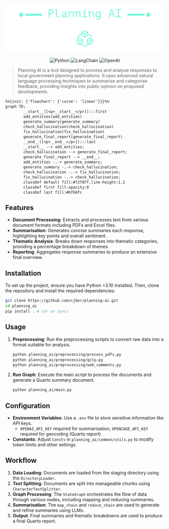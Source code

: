 <div align="center">

![](./reports/DOCS/figs/logo_transparent.png)

![Python](https://img.shields.io/badge/Python-FFD43B?style=for-the-badge&logo=python&logoColor=blue)
![LangChain](https://img.shields.io/badge/langchain-1C3C3C?style=for-the-badge&logo=langchain&logoColor=white)
![OpenAI](https://img.shields.io/badge/OpenAI-74aa9c?style=for-the-badge&logo=openai&logoColor=white)

</div>

> Planning AI is a tool designed to process and analyse responses to local government planning applications. It uses advanced natural language processing techniques to summarise and categorise feedback, providing insights into public opinion on proposed developments.

```mermaid
%%{init: {'flowchart': {'curve': 'linear'}}}%%
graph TD;
        __start__([<p>__start__</p>]):::first
        add_entities(add_entities)
        generate_summary(generate_summary)
        check_hallucination(check_hallucination)
        fix_hallucination(fix_hallucination)
        generate_final_report(generate_final_report)
        __end__([<p>__end__</p>]):::last
        __start__ --> add_entities;
        check_hallucination --> generate_final_report;
        generate_final_report --> __end__;
        add_entities -.-> generate_summary;
        generate_summary -.-> check_hallucination;
        check_hallucination -.-> fix_hallucination;
        fix_hallucination -.-> check_hallucination;
        classDef default fill:#f2f0ff,line-height:1.2
        classDef first fill-opacity:0
        classDef last fill:#bfb6fc
```

## Features

- **Document Processing**: Extracts and processes text from various document formats including PDFs and Excel files.
- **Summarisation**: Generates concise summaries each response, highlighting key points and overall sentiment.
- **Thematic Analysis**: Breaks down responses into thematic categories, providing a percentage breakdown of themes.
- **Reporting**: Aggregates response summaries to produce an extensive final overview.

## Installation

To set up the project, ensure you have Python >3.10 installed. Then, clone the repository and install the required dependencies:

```bash
git clone https://github.com/cjber/planning-ai.git
cd planning_ai
pip install . # (or uv sync)
```

## Usage

1. **Preprocessing**: Run the preprocessing scripts to convert raw data into a format suitable for analysis.
   ```bash
   python planning_ai/preprocessing/process_pdfs.py
   python planning_ai/preprocessing/gclp.py
   python planning_ai/preprocessing/web_comments.py
   ```

2. **Run Graph**: Execute the main script to process the documents and generate a Quarto summary document.
   ```bash
   python planning_ai/main.py
   ```

## Configuration

- **Environment Variables**: Use a `.env` file to store sensitive information like API keys.
    - `OPENAI_API_KEY` required for summarisation; `OPENCAGE_API_KEY` required for geocoding (Quarto report)
- **Constants**: Adjust `Consts` in `planning_ai/common/utils.py` to modify token limits and other settings.

## Workflow

1. **Data Loading**: Documents are loaded from the staging directory using the `DirectoryLoader`.
2. **Text Splitting**: Documents are split into manageable chunks using `CharacterTextSplitter`.
3. **Graph Processing**: The `StateGraph` orchestrates the flow of data through various nodes, including mapping and reducing summaries.
4. **Summarisation**: The `map_chain` and `reduce_chain` are used to generate and refine summaries using LLMs.
5. **Output**: Final summaries and thematic breakdowns are used to produce a final Quarto report.
